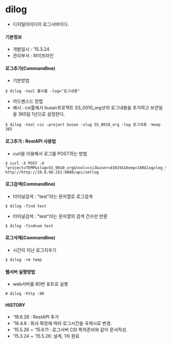 # dilog
- 디지털아이디어 로그서버이다.

#### 기본정보
- 개발일시 : '15.3.24
- 관리부서 : 파이프라인

#### 로그추가(Commandline)
- 기본방법

```
$ dilog -tool 툴이름 -log="로그내용"
```

- 어드벤스드 방법
- 예시 : csi툴에서 busan프로젝트 SS_0010_org샷의 로그내용을 추가하고 보관일을 365일 1년으로 설정한다.

```
$ dilog -tool csi -project busan -slug SS_0010_org -log 로그내용 -keep 365
```

#### 로그추가 : RestAPI 사용법
- curl을 이용해서 로그를 POST하는 방법

```
$ curl -X POST -d "project=TEMP&slug=SS_0010_org&tool=csi3&user=d10191&keep=180&log=log_text" http://http://10.0.90.251:8080/api/setlog
```

#### 로그검색(Commandline)
- 터미널검색 : "test"라는 문자열로 로그검색

```
$ dilog -find test
```

- 터미널검색 : "test"라는 문자열의 검색 건수만 반환

```
$ dilog -findnum test
```

#### 로그삭제(Commandline)
- 시간이 지난 로그지우기

```
$ dilog -rm temp
```

#### 웹서버 실행방법
- web서버를 80번 포트로 실행
```
# dilog -http :80
```

#### HISTORY
- '18.6.26 : RestAPI 추가
- '16.4.8 : 회사 확장에 따라 로그시간을 국제시로 변경.
- '15.5.26 ~ '15.6.11 : 로그서버 CSI 특허준비와 같이 문서작성.
- '15.3.24 ~ '15.5.26: 설계, 1차 완료


